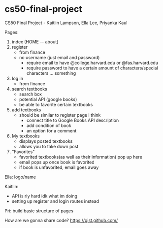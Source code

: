 # cs50-final-project
CS50 Final Project - Kaitlin Lampson, Ella Lee, Priyanka Kaul

Pages:
1. index (HOME -- about)
2. register
    - from finance 
    - no username (just email and password)
        - require email to have @college.harvard.edu or @fas.harvard.edu
        - require password to have a certain amount of characters/special characters ... something
3. log in
    - from finance
4. search textbooks
    - search box
    - potential API (google books)
    - be able to favorite certain textbooks
5. add textbooks
    - should be similar to register page I think
        - connect title to Google Books API description
        - add condition of book
        - an option for a comment
6. My textbooks
    - displays posted textbooks
    - allows you to take down post
7. "Favorites"
    - favorited textbooks(as well as their information) pop up here
    - email pops up once book is favorited
    - if book is unfavorited, email goes away

Ella: logo/name

Kaitlin:
- API is rly hard idk what im doing
- setting up register and login routes instead

Pri: build basic structure of pages 


How are we gonna share code? https://gist.github.com/ 